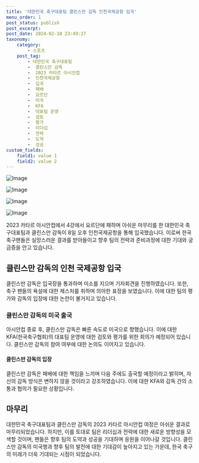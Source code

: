 ```yaml
---
title: '대한민국 축구대표팀 클린스만 감독 인천국제공항 입국'
menu_order: 1
post_status: publish
post_excerpt: 
post_date: 2024-02-10 23:49:27
taxonomy:
    category:
        - 스포츠
    post_tag:
        - 대한민국 축구대표팀
        -  클린스만 감독
        -  2023 카타르 아시안컵
        -  인천국제공항
        -  입국
        -  패배
        -  요르단
        -  미국
        -  KFA
        -  대표팀 운영
        -  검토
        -  평가
        -  리더십
        -  전략
        -  도약
        -  성공
custom_fields:
    field1: value 1
    field2: value 2
---
```


![Image](https://imgnews.pstatic.net/image/109/2024/02/10/0005016053_001_20240210211103444.jpg?type=w647)

![Image](https://imgnews.pstatic.net/image/109/2024/02/10/0005016053_002_20240210211103505.jpg?type=w647)

![Image](https://imgnews.pstatic.net/image/109/2024/02/10/0005016053_003_20240210211103556.jpg?type=w647)

![Image](https://imgnews.pstatic.net/image/109/2024/02/10/0005016053_004_20240210211103566.jpg?type=w647)

2023 카타르 아시안컵에서 4강에서 요르단에 패하며 아쉬운 마무리를 한 대한민국 축구대표팀과 클린스만 감독이 8일 오후 인천국제공항을 통해 입국했습니다. 이로써 한국 축구팬들은 실망스러운 결과를 받아들이고 향후 팀의 전략과 준비과정에 대한 기대와 궁금증을 안고 있습니다.
## 클린스만 감독의 인천 국제공항 입국
클린스만 감독은 입국장을 통과하며 미소를 지으며 기자회견을 진행하였습니다. 또한, 축구 팬들의 욕설에 대한 제스처를 취하며 의아한 표정을 보였습니다. 이에 대한 팀의 평가와 감독의 입장에 대한 논란이 불거지고 있습니다.
### 클린스만 감독의 미국 출국
아시안컵 종료 후, 클린스만 감독은 빠른 속도로 미국으로 향했습니다. 이에 대한 KFA(한국축구협회)의 대표팀 운영에 대한 검토와 평가를 위한 회의가 예정되어 있습니다. 클린스만 감독의 참여 여부에 대한 논의도 이어지고 있습니다.
#### 클린스만 감독의 입장
클린스만 감독은 패배에 대한 책임을 느끼며 다음 주에도 출국할 예정이라고 밝히며, 자신의 감독 방식은 변하지 않을 것이라고 강조하였습니다. 이에 대한 KFA와 감독 간의 소통과 협의가 필요한 상황입니다.
## 마무리
대한민국 축구대표팀과 클린스만 감독의 2023 카타르 아시안컵 여정은 아쉬운 결과로 마무리되었습니다. 하지만, 이를 토대로 팀은 리더십과 전략에 대한 새로운 방향성을 모색할 것이며, 팬들은 향후 팀의 도약과 성공을 기대하며 응원을 이어나갈 것입니다. 클린스만 감독의 미국행과 향후 팀의 발전에 대한 기대감이 높아지고 있는 가운데, 한국 축구의 미래가 더욱 기대되는 시점이 되었습니다.
